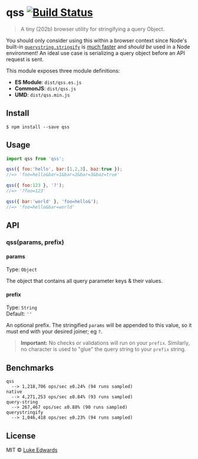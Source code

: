 # qss [![Build Status](https://travis-ci.org/lukeed/qss.svg?branch=master)](https://travis-ci.org/lukeed/qss)

> A tiny (202b) browser utility for stringifying a query Object.

You should only consider using this within a browser context since Node's built-in [`querystring.stringify`](https://nodejs.org/api/querystring.html#querystring_querystring_stringify_obj_sep_eq_options) is [much faster](#benchmarks) and _should be_ used in a Node environment! An ideal use case is serializing a query object before an API request is sent.

This module exposes three module definitions:

* **ES Module**: `dist/qss.es.js`
* **CommonJS**: `dist/qss.js`
* **UMD**: `dist/qss.min.js`


## Install

```
$ npm install --save qss
```


## Usage

```js
import qss from 'qss';

qss({ foo:'hello', bar:[1,2,3], baz:true });
//=> 'foo=hello&bar=1&bar=2&bar=3&baz=true'

qss({ foo:123 }, '?');
//=> '?foo=123'

qss({ bar:'world' }, 'foo=hello&');
//=> 'foo=hello&bar=world'
```


## API

### qss(params, prefix)

#### params
Type: `Object`

The object that contains all query parameter keys & their values.

#### prefix
Type: `String`<br>
Default: `''`

An optional prefix. The stringified `params` will be appended to this value, so it must end with your desired joiner; eg `?`.

> **Important:** No checks or validations will run on your `prefix`. Similarly, no character is used to "glue" the query string to your `prefix` string.


## Benchmarks

```
qss
  --> 1,218,706 ops/sec ±0.24% (94 runs sampled)
native
  --> 4,271,253 ops/sec ±0.84% (93 runs sampled)
query-string
  --> 267,467 ops/sec ±0.88% (90 runs sampled)
querystringify
  --> 1,046,418 ops/sec ±0.23% (94 runs sampled)
```

## License

MIT © [Luke Edwards](https://lukeed.com)
